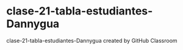 # clase-21-tabla-estudiantes-Dannygua
clase-21-tabla-estudiantes-Dannygua created by GitHub Classroom
